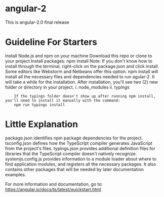 # angular-2
This is angular-2.0 final release

# Guideline For Starters
  Install Node.js and npm on your machine
  Download this repo or clone to your project
  Install packages: npm install
  Note: If you don't know how to install through the terminal, right-click on the package.json and click install. Some editors 
        like Webstorm and Netbeans offer this option. npm install will install all the necessary files and dependencies needed
        to run agular-2.
        It will take a while for the installation. After installation, you'll see two (2) new folder or directory in your project.
        i. node_modules
        ii. typings
        
        If the typings folder doesn't show up after running npm install, you'll need to install it manually with the command:
        npm run typings install

# Little Explanation
   package.json identifies npm package dependencies for the project.
   tsconfig.json defines how the TypeScript compiler generates JavaScript from the project's files.
   typings.json provides additional definition files for libraries that the TypeScript compiler doesn't natively recognize.
   systemjs.config.js provides information to a module loader about where to find application modules, and registers 
   all the necessary packages. 
   It also contains other packages that will be needed by later documentation examples.
   
For more information and documentation, go to: https://angular.io/docs/ts/latest/quickstart.html
